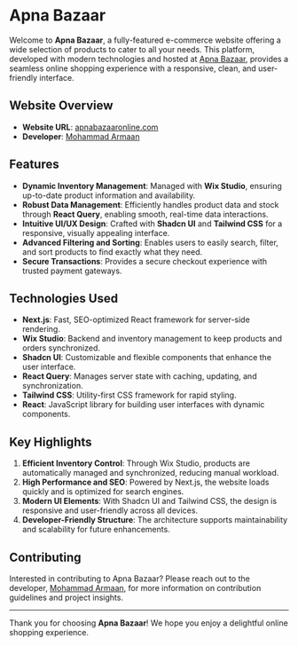 # Apna Bazaar

Welcome to **Apna Bazaar**, a fully-featured e-commerce website offering a wide selection of products to cater to all your needs. This platform, developed with modern technologies and hosted at [Apna Bazaar](https://apnabazaaronline.com), provides a seamless online shopping experience with a responsive, clean, and user-friendly interface.

## Website Overview

- **Website URL**: [apnabazaaronline.com](https://apnabazaaronline.com)
- **Developer**: [Mohammad Armaan](https://mohammadarmaan.netlify.app)

## Features

- **Dynamic Inventory Management**: Managed with **Wix Studio**, ensuring up-to-date product information and availability.
- **Robust Data Management**: Efficiently handles product data and stock through **React Query**, enabling smooth, real-time data interactions.
- **Intuitive UI/UX Design**: Crafted with **Shadcn UI** and **Tailwind CSS** for a responsive, visually appealing interface.
- **Advanced Filtering and Sorting**: Enables users to easily search, filter, and sort products to find exactly what they need.
- **Secure Transactions**: Provides a secure checkout experience with trusted payment gateways.

## Technologies Used

- **Next.js**: Fast, SEO-optimized React framework for server-side rendering.
- **Wix Studio**: Backend and inventory management to keep products and orders synchronized.
- **Shadcn UI**: Customizable and flexible components that enhance the user interface.
- **React Query**: Manages server state with caching, updating, and synchronization.
- **Tailwind CSS**: Utility-first CSS framework for rapid styling.
- **React**: JavaScript library for building user interfaces with dynamic components.

## Key Highlights

1. **Efficient Inventory Control**: Through Wix Studio, products are automatically managed and synchronized, reducing manual workload.
2. **High Performance and SEO**: Powered by Next.js, the website loads quickly and is optimized for search engines.
3. **Modern UI Elements**: With Shadcn UI and Tailwind CSS, the design is responsive and user-friendly across all devices.
4. **Developer-Friendly Structure**: The architecture supports maintainability and scalability for future enhancements.

## Contributing

Interested in contributing to Apna Bazaar? Please reach out to the developer, [Mohammad Armaan](https://mohammadarmaan.netlify.app), for more information on contribution guidelines and project insights.

---

Thank you for choosing **Apna Bazaar**! We hope you enjoy a delightful online shopping experience.
